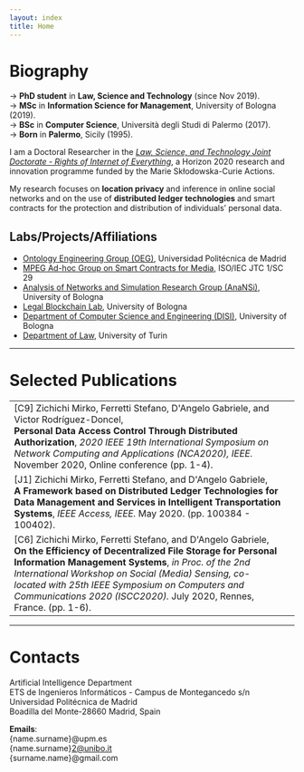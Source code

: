 ```yaml
---
layout: index
title: Home
---
```


# Biography

<p class="message">
  &rarr;  <b>PhD student</b> in <b>Law, Science and Technology</b> (since Nov 2019).
  <br />
  &rarr; <b>MSc</b> in <b>Information Science for Management</b>, University of Bologna (2019).
  <br />
  &rarr; <b>BSc</b> in <b>Computer Science</b>, Università degli Studi di Palermo (2017).
  <br />
  &rarr; <b>Born</b> in <b>Palermo</b>, Sicily (1995).
</p>

I am a Doctoral Researcher in the [_Law, Science, and Technology Joint Doctorate - Rights
of Internet of Everything_](https://last-jd-rioe.eu/), a Horizon 2020 research and innovation programme funded by the Marie Skłodowska-Curie Actions.

<p class="message">
My research focuses on <b>location privacy</b> and inference in online
social networks and on the use of <b>distributed ledger technologies</b> and smart
contracts for the protection and distribution of individuals’ personal data.
</p>

## Labs/Projects/Affiliations

- [Ontology Engineering Group (OEG)](https://www.oeg-upm.net/), Universidad Politécnica de Madrid
- [MPEG Ad-hoc Group on Smart Contracts for Media](https://www.iso.org/standard/82527.html), ISO/IEC JTC 1/SC 29
- [Analysis of Networks and Simulation Research Group (AnaNSi)](https://site.unibo.it/anansi/en), University of Bologna
- [Legal Blockchain Lab](http://lbl.cirsfid.unibo.it/), University of Bologna
- [Department of Computer Science and Engineering (DISI)](https://disi.unibo.it), University of Bologna
- [Department of Law](http://www.law.unito.it/do/home.pl), University of Turin

---

# Selected Publications

<table>
    <tr>
        <td>
          [C9] Zichichi Mirko, Ferretti Stefano, D'Angelo Gabriele, and Victor Rodríguez-Doncel,
          <br>
          <b>Personal Data Access Control Through Distributed Authorization</b>,
          <i>2020 IEEE 19th International Symposium on Network Computing and Applications (NCA2020), IEEE.</i> November 2020, Online conference (pp. 1-4).
        </td>
        <td>
          <a class="get get_doi" target="_blank" href="http://dx.doi.org/10.1109/NCA51143.2020.9306721"></a>
          <a class="get get_download" target="_blank" href="/assets/papers/10personal.pdf"></a>
          <a class="get get_cite" href="/assets/papers/bibtexts/10personal.bib"></a>
        </td>
    </tr>
    <tr>
        <td>
          [J1] Zichichi Mirko, Ferretti Stefano, and D'Angelo Gabriele,
          <br>
          <b>A Framework based on Distributed Ledger Technologies for Data Management and Services in Intelligent Transportation Systems</b>,
          <i>IEEE Access, IEEE.</i> May 2020. (pp. 100384 - 100402).
        </td>
        <td>
          <a class="get get_doi" target="_blank" href="https://doi.org/10.1109/ACCESS.2020.2998012"></a>
          <a class="get get_download" target="_blank" href="/assets/papers/6framework.pdf"></a>
          <a class="get get_cite" href="/assets/papers/bibtexts/6framework.bib"></a>
        </td>
    </tr>
    <tr>
        <td>
          [C6] Zichichi Mirko, Ferretti Stefano, and D'Angelo Gabriele,
          <br>
          <b>On the Efficiency of Decentralized File Storage for Personal Information Management Systems</b>,
          <i>in Proc. of the 2nd International Workshop on Social (Media) Sensing, co-located with 25th IEEE Symposium on Computers and Communications 2020 (ISCC2020).</i> July 2020, Rennes, France. (pp. 1-6).
        </td>
        <td>
          <a class="get get_doi" target="_blank" href="https://doi.org/10.1109/ISCC50000.2020.9219623"></a>
          <a class="get get_download" target="_blank" href="/assets/papers/7efficiency.pdf"></a>
          <a class="get get_cite" href="/assets/papers/bibtexts/7efficiency.bib"></a>
        </td>
    </tr>
</table>

---

# Contacts

Artificial Intelligence Department
<br>
ETS de Ingenieros Informáticos - Campus de Montegancedo s/n
<br>
Universidad Politécnica de Madrid
<br>
Boadilla del Monte-28660 Madrid, Spain

**Emails**:
<br>
{name.surname}@upm.es <br>
{name.surname}2@unibo.it <br>
{surname.name}@gmail.com
